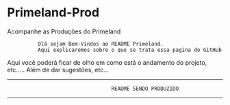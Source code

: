 # Primeland-Prod
Acompanhe as Produções do Primeland
              
              
              Olá sejam Bem-Vindos ao README Primeland.
              Aqui explicaremos sobre o que se trata essa pagina do GitHub
              
Aqui você poderá ficar de olho em como está o andamento do projeto, etc..... Além de dar sugestões, etc...
___________________________________________________________________________________________________________
                                      README SENDO PRODUZIDO
____________________________________________________________________________________________________________
